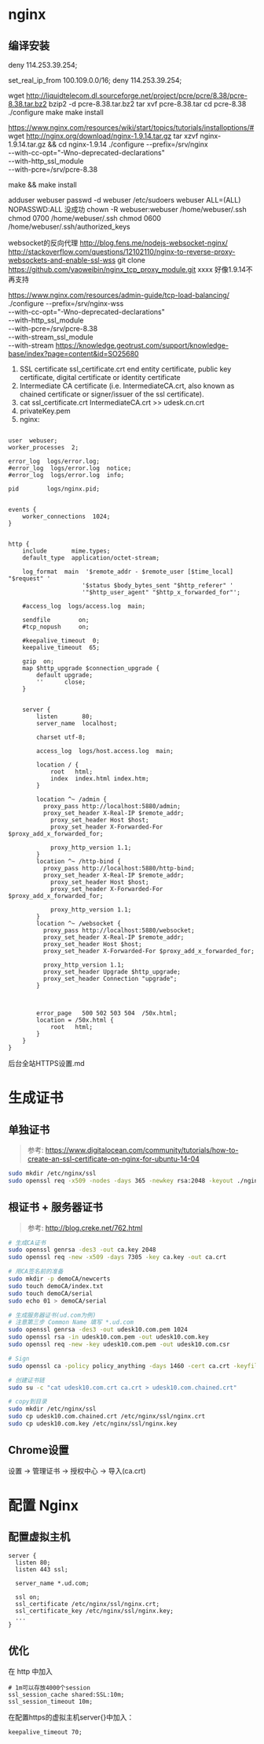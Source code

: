 nginx
=========

## 编译安装
deny 114.253.39.254;

set_real_ip_from 100.109.0.0/16;
deny 114.253.39.254;

wget http://liquidtelecom.dl.sourceforge.net/project/pcre/pcre/8.38/pcre-8.38.tar.bz2
bzip2 -d pcre-8.38.tar.bz2
tar xvf pcre-8.38.tar
cd pcre-8.38
./configure
make
make install

https://www.nginx.com/resources/wiki/start/topics/tutorials/installoptions/#
wget http://nginx.org/download/nginx-1.9.14.tar.gz
tar xzvf nginx-1.9.14.tar.gz && cd nginx-1.9.14
./configure --prefix=/srv/nginx \
  --with-cc-opt="-Wno-deprecated-declarations"  \
  --with-http_ssl_module \
  --with-pcre=/srv/pcre-8.38


make && make install

adduser webuser
passwd -d webuser
/etc/sudoers
webuser ALL=(ALL) NOPASSWD:ALL
没成功
chown -R webuser:webuser /home/webuser/.ssh
chmod 0700 /home/webuser/.ssh
chmod 0600 /home/webuser/.ssh/authorized_keys


websocket的反向代理
http://blog.fens.me/nodejs-websocket-nginx/
http://stackoverflow.com/questions/12102110/nginx-to-reverse-proxy-websockets-and-enable-ssl-wss
git clone https://github.com/yaoweibin/nginx_tcp_proxy_module.git
xxxx 好像1.9.14不再支持


https://www.nginx.com/resources/admin-guide/tcp-load-balancing/
./configure --prefix=/srv/nginx-wss \
  --with-cc-opt="-Wno-deprecated-declarations"  \
  --with-http_ssl_module \
  --with-pcre=/srv/pcre-8.38 \
  --with-stream_ssl_module \
  --with-stream
https://knowledge.geotrust.com/support/knowledge-base/index?page=content&id=SO25680
1. SSL certificate ssl_certificate.crt  end entity certificate, public key certificate, digital certificate or identity certificate
2. Intermediate CA certificate (i.e. IntermediateCA.crt, also known as chained certificate or signer/issuer of the ssl certificate).
3. cat ssl_certificate.crt IntermediateCA.crt >> udesk.cn.crt
4. privateKey.pem
5. nginx:


```

user  webuser;
worker_processes  2;

error_log  logs/error.log;
#error_log  logs/error.log  notice;
#error_log  logs/error.log  info;

pid        logs/nginx.pid;


events {
    worker_connections  1024;
}


http {
    include       mime.types;
    default_type  application/octet-stream;

    log_format  main  '$remote_addr - $remote_user [$time_local] "$request" '
                     '$status $body_bytes_sent "$http_referer" '
                     '"$http_user_agent" "$http_x_forwarded_for"';

    #access_log  logs/access.log  main;

    sendfile        on;
    #tcp_nopush     on;

    #keepalive_timeout  0;
    keepalive_timeout  65;

    gzip  on;
    map $http_upgrade $connection_upgrade {
        default upgrade;
        ''      close;
    }


    server {
        listen       80;
        server_name  localhost;

        charset utf-8;

        access_log  logs/host.access.log  main;

        location / {
            root   html;
            index  index.html index.htm;
        }

        location ^~ /admin {
          proxy_pass http://localhost:5880/admin;
          proxy_set_header X-Real-IP $remote_addr;
    	    proxy_set_header Host $host;
    	    proxy_set_header X-Forwarded-For $proxy_add_x_forwarded_for;

    	    proxy_http_version 1.1;
        }
        location ^~ /http-bind {
          proxy_pass http://localhost:5880/http-bind;
          proxy_set_header X-Real-IP $remote_addr;
    	    proxy_set_header Host $host;
    	    proxy_set_header X-Forwarded-For $proxy_add_x_forwarded_for;

    	    proxy_http_version 1.1;
        }
        location ^~ /websocket {
          proxy_pass http://localhost:5880/websocket;
          proxy_set_header X-Real-IP $remote_addr;
          proxy_set_header Host $host;
          proxy_set_header X-Forwarded-For $proxy_add_x_forwarded_for;

          proxy_http_version 1.1;
          proxy_set_header Upgrade $http_upgrade;
          proxy_set_header Connection "upgrade";
        }



        error_page   500 502 503 504  /50x.html;
        location = /50x.html {
            root   html;
        }
    }
}

```


后台全站HTTPS设置.md

# 生成证书

## 单独证书
> 参考: https://www.digitalocean.com/community/tutorials/how-to-create-an-ssl-certificate-on-nginx-for-ubuntu-14-04

```bash
sudo mkdir /etc/nginx/ssl
sudo openssl req -x509 -nodes -days 365 -newkey rsa:2048 -keyout ./nginx.key -out ./nginx.crt
```

## 根证书 + 服务器证书
> 参考: http://blog.creke.net/762.html

```bash
# 生成CA证书
sudo openssl genrsa -des3 -out ca.key 2048
sudo openssl req -new -x509 -days 7305 -key ca.key -out ca.crt

# 用CA签名前的准备
sudo mkdir -p demoCA/newcerts
sudo touch demoCA/index.txt
sudo touch demoCA/serial
sudo echo 01 > demoCA/serial

# 生成服务器证书(ud.com为例)
# 注意第三步 Common Name 填写 *.ud.com
sudo openssl genrsa -des3 -out udesk10.com.pem 1024
sudo openssl rsa -in udesk10.com.pem -out udesk10.com.key
sudo openssl req -new -key udesk10.com.pem -out udesk10.com.csr

# Sign
sudo openssl ca -policy policy_anything -days 1460 -cert ca.crt -keyfile ca.key -in udesk10.com.csr -out udesk10.com.crt

# 创建证书链
sudo su -c "cat udesk10.com.crt ca.crt > udesk10.com.chained.crt"

# copy到目录
sudo mkdir /etc/nginx/ssl
sudo cp udesk10.com.chained.crt /etc/nginx/ssl/nginx.crt
sudo cp udesk10.com.key /etc/nginx/ssl/nginx.key
```

## Chrome设置

设置 -> 管理证书 -> 授权中心 -> 导入(ca.crt)

# 配置 Nginx

## 配置虚拟主机

```
server {
  listen 80;
  listen 443 ssl;

  server_name *.ud.com;

  ssl on;
  ssl_certificate /etc/nginx/ssl/nginx.crt;
  ssl_certificate_key /etc/nginx/ssl/nginx.key;
  ...
}
```

## 优化

在 http 中加入

```
# 1m可以存放4000个session
ssl_session_cache shared:SSL:10m;
ssl_session_timeout 10m;
```

在配置https的虚拟主机server{}中加入：

```
keepalive_timeout 70;
```
